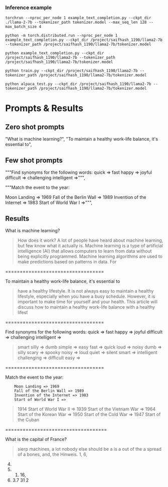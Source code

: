### Inference example
```
torchrun --nproc_per_node 1 example_text_completion.py --ckpt_dir ./llama-2-7b --tokenizer_path tokenizer.model --max_seq_len 128 --max_batch_size 4
```

```
python -m torch.distributed.run --nproc_per_node 1 example_text_completion.py --ckpt_dir /project/saifhash_1190/llama2-7b --tokenizer_path /project/saifhash_1190/llama2-7b/tokenizer.model
```

```
python example_text_completion.py --ckpt_dir /project/saifhash_1190/llama2-7b --tokenizer_path /project/saifhash_1190/llama2-7b/tokenizer.model
```

```
python train.py --ckpt_dir /project/saifhash_1190/llama2-7b --tokenizer_path /project/saifhash_1190/llama2-7b/tokenizer.model
```

```
python alpaca_test.py --ckpt_dir /project/saifhash_1190/llama2-7b --tokenizer_path /project/saifhash_1190/llama2-7b/tokenizer.model
```

# Prompts & Results
## Zero shot prompts
"What is machine learning?",
"To maintain a healthy work-life balance, it's essential to",

## Few shot prompts
"""Find synonyms for the following words:
quick => fast
happy => joyful
difficult => challenging
intelligent =>""",

"""Match the event to the year:

Moon Landing => 1969
Fall of the Berlin Wall => 1989
Invention of the Internet => 1983
Start of World War I =>""",

## Results
What is machine learning?
> How does it work?
A lot of people have heard about machine learning, but few know what it actually is. Machine learning is a type of artificial intelligence (AI) that allows computers to learn from data without being explicitly programmed.
Machine learning algorithms are used to make predictions based on patterns in data. For

==================================

To maintain a healthy work-life balance, it's essential to
> have a healthy lifestyle. It is not always easy to maintain a healthy lifestyle, especially when you have a busy schedule. However, it is important to make time for yourself and your health. This article will discuss how to maintain a healthy work-life balance with a healthy lifest

==================================

Find synonyms for the following words:
        quick => fast
        happy => joyful
        difficult => challenging
        intelligent =>
> smart
        silly => dumb
        simple => easy
        fast => quick
        loud => noisy
        dumb => silly
        scary => spooky
        noisy => loud
        quiet => silent
        smart => intelligent
        challenging => difficult
        easy =>

==================================

Match the event to the year:

        Moon Landing => 1969
        Fall of the Berlin Wall => 1989
        Invention of the Internet => 1983
        Start of World War I =>
> 1914
        Start of World War II => 1939
        Start of the Vietnam War => 1964
        Start of the Korean War => 1950
        Start of the Cold War => 1947
        Start of the Cuban

===================================

What is the capital of France?
> sierp machines, a lot nobody else should be a is a out of the a spread of a bones, and, the
 Hinweis. 1, 6,
4.
19. 1. 16,
5. 3.7 31
 2 